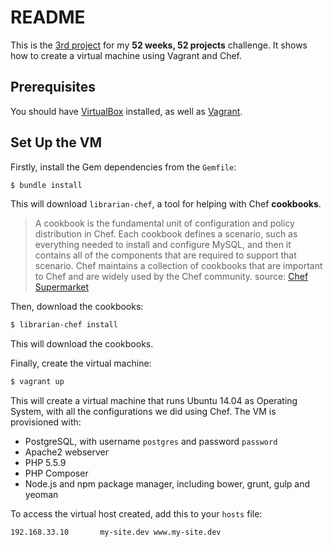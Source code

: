 # README
This is the [3rd project](https://github.com/aziflaj/52#week-3) for my **52 weeks, 52 projects** challenge. It shows how to create a virtual machine using Vagrant and Chef.

## Prerequisites
You should have [VirtualBox](https://www.virtualbox.org/wiki/Downloads) installed, as well as [Vagrant](http://vagrantup.com/).

## Set Up the VM
Firstly, install the Gem dependencies from the `Gemfile`:

```bash
$ bundle install
```

This will download `librarian-chef`, a tool for helping with Chef **cookbooks**.

> A cookbook is the fundamental unit of configuration and policy distribution in Chef. Each cookbook defines a scenario, such as everything needed to install and configure MySQL, and then it contains all of the components that are required to support that scenario. Chef maintains a collection of cookbooks that are important to Chef and are widely used by the Chef community. source: [Chef Supermarket](http://supermarket.chef.io/)

Then, download the cookbooks:

```bash
$ librarian-chef install
```

This will download the cookbooks.

Finally, create the virtual machine:

```bash
$ vagrant up
```

This will create a virtual machine that runs Ubuntu 14.04 as Operating System, with all the configurations we did using Chef. The VM is provisioned with:

- PostgreSQL, with username `postgres` and password `password`
- Apache2 webserver
- PHP 5.5.9
- PHP Composer
- Node.js and npm package manager, including bower, grunt, gulp and yeoman

To access the virtual host created, add this to your `hosts` file:

```
192.168.33.10       my-site.dev www.my-site.dev
```
